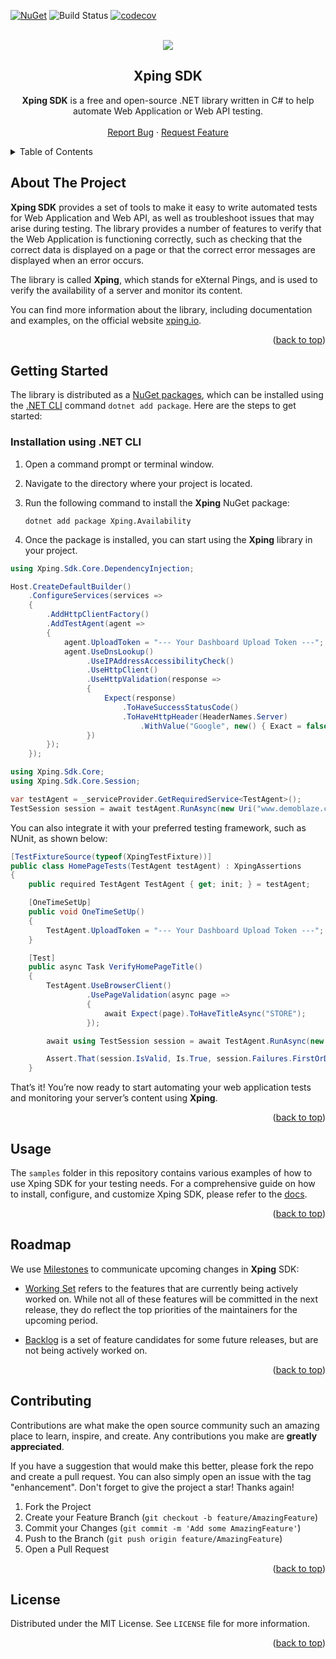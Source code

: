 <div id="top"></div>

[![NuGet](https://img.shields.io/nuget/v/Xping.Core)](https://www.nuget.org/profiles/Xping)
![Build Status](https://github.com/xping-dev/sdk/actions/workflows/ci.yml/badge.svg)
[![codecov](https://codecov.io/gh/Xping/Xping-sdk/graph/badge.svg?token=9JYAN87PBS)](https://codecov.io/gh/Xping/Xping-sdk)

<!-- PROJECT LOGO -->
<br />
<div align="center">
  <img src="docs/images/logo.svg" />
  <h2 align="center">Xping SDK</h3>
  <p align="center">
    <b>Xping SDK</b> is a free and open-source .NET library written in C# to help automate Web Application or Web API testing.
    <br />
    <br />
    <a href="https://github.com/xping-dev/sdk/issues">Report Bug</a>
    ·
    <a href="https://github.com/xping-dev/sdk/issues">Request Feature</a>
  </p>
</div>


<!-- TABLE OF CONTENTS -->
<details>
  <summary>Table of Contents</summary>
  <ol>
    <li><a href="#about-the-project">About The Project</a></li>
    <li><a href="#getting-started">Getting Started</a>
      <ul>
        <li><a href="#installation-using-.net-cli">Installation using .NET CLI</a></li>
      </ul>
    </li>
    <li><a href="#usage">Usage</a></li>
    <li><a href="#roadmap">Roadmap</a></li>
    <li><a href="#contributing">Contributing</a></li>
    <li><a href="#license">License</a></li>
  </ol>
</details> 


<!-- ABOUT THE PROJECT -->
## About The Project

<b>Xping SDK</b> provides a set of tools to make it easy to write automated tests for Web Application and Web API, as well as troubleshoot issues that may arise during testing. The library provides a number of features to verify that the Web Application is functioning correctly, such as checking that the correct data is displayed on a page or that the correct error messages are displayed when an error occurs.

The library is called <b>Xping</b>, which stands for eXternal Pings, and is used to verify the availability of a server and monitor its content. 

You can find more information about the library, including documentation and examples, on the official website <a href="https://www.xping.io">xping.io</a>.

<p align="right">(<a href="#top">back to top</a>)</p>


<!-- GETTING STARTED -->
## Getting Started

The library is distributed as a [NuGet packages](https://www.nuget.org/profiles/Xping), which can be installed using the [.NET CLI](https://docs.microsoft.com/en-us/dotnet/core/tools/) command `dotnet add package`. Here are the steps to get started:

### Installation using .NET CLI

1. Open a command prompt or terminal window.

2. Navigate to the directory where your project is located.

3. Run the following command to install the <b>Xping</b> NuGet package:

   ```
   dotnet add package Xping.Availability
   ```

4. Once the package is installed, you can start using the <b>Xping</b> library in your project.

```c#
using Xping.Sdk.Core.DependencyInjection;

Host.CreateDefaultBuilder()
    .ConfigureServices(services =>
    {
        .AddHttpClientFactory()
        .AddTestAgent(agent =>
        {
            agent.UploadToken = "--- Your Dashboard Upload Token ---"; // optional
            agent.UseDnsLookup()
                 .UseIPAddressAccessibilityCheck()
                 .UseHttpClient()
                 .UseHttpValidation(response =>
                 {
                     Expect(response)
                         .ToHaveSuccessStatusCode()
                         .ToHaveHttpHeader(HeaderNames.Server)
                             .WithValue("Google", new() { Exact = false });
                 })
        });
    });
```

```c#
using Xping.Sdk.Core;
using Xping.Sdk.Core.Session;

var testAgent = _serviceProvider.GetRequiredService<TestAgent>();
TestSession session = await testAgent.RunAsync(new Uri("www.demoblaze.com"));
```

You can also integrate it with your preferred testing framework, such as NUnit, as shown below:

```c#
[TestFixtureSource(typeof(XpingTestFixture))]
public class HomePageTests(TestAgent testAgent) : XpingAssertions
{
    public required TestAgent TestAgent { get; init; } = testAgent;

    [OneTimeSetUp]
    public void OneTimeSetUp()
    {
        TestAgent.UploadToken = "--- Your Dashboard Upload Token ---"; // optional
    }

    [Test]
    public async Task VerifyHomePageTitle()
    {
        TestAgent.UseBrowserClient()
                 .UsePageValidation(async page =>
                 {
                     await Expect(page).ToHaveTitleAsync("STORE");
                 });

        await using TestSession session = await TestAgent.RunAsync(new Uri("https://demoblaze.com"));

        Assert.That(session.IsValid, Is.True, session.Failures.FirstOrDefault()?.ErrorMessage);
    }
```

That’s it! You’re now ready to start automating your web application tests and monitoring your server’s content using <b>Xping</b>.

<p align="right">(<a href="#top">back to top</a>)</p>


<!-- USAGE EXAMPLES -->
## Usage

The `samples` folder in this repository contains various examples of how to use Xping SDK for your testing needs. For a comprehensive guide on how to install, configure, and customize Xping SDK, please refer to the [docs](https://xping-dev.github.io/sdk/index.html).

<p align="right">(<a href="#top">back to top</a>)</p>


<!-- ROADMAP -->
## Roadmap

We use [Milestones](https://github.com/xping-dev/sdk/milestones) to communicate upcoming changes in <b>Xping</b> SDK:

- [Working Set](https://github.com/xping-dev/sdk/milestone/1) refers to the features that are currently being actively worked on. While not all of these features will be committed in the next release, they do reflect the top priorities of the maintainers for the upcoming period.

- [Backlog](https://github.com/xping-dev/sdk/milestone/2) is a set of feature candidates for some future releases, but are not being actively worked on.

<p align="right">(<a href="#top">back to top</a>)</p>


<!-- CONTRIBUTING -->
## Contributing

Contributions are what make the open source community such an amazing place to learn, inspire, and create. Any contributions you make are **greatly appreciated**.

If you have a suggestion that would make this better, please fork the repo and create a pull request. You can also simply open an issue with the tag "enhancement".
Don't forget to give the project a star! Thanks again!

1. Fork the Project
2. Create your Feature Branch (`git checkout -b feature/AmazingFeature`)
3. Commit your Changes (`git commit -m 'Add some AmazingFeature'`)
4. Push to the Branch (`git push origin feature/AmazingFeature`)
5. Open a Pull Request

<p align="right">(<a href="#top">back to top</a>)</p>


<!-- LICENSE -->
## License

Distributed under the MIT License. See `LICENSE` file for more information.

<p align="right">(<a href="#top">back to top</a>)</p>
